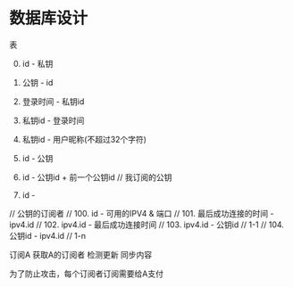 # 数据库设计

表

0. id - 私钥
1. 公钥 - id
2. 登录时间 - 私钥id
3. 私钥id - 登录时间
4. 私钥id - 用户昵称(不超过32个字符)

10. id - 公钥
11. id - 公钥id + 前一个公钥id  // 我订阅的公钥
12. id - 

// 公钥的订阅者
// 100. id - 可用的IPV4 & 端口
// 101. 最后成功连接的时间 - ipv4.id 
// 102. ipv4.id - 最后成功连接时间 
// 103. ipv4.id - 公钥id // 1-1
// 104. 公钥id - ipv4.id // 1-n 

订阅A
获取A的订阅者
检测更新
同步内容

为了防止攻击，每个订阅者订阅需要给A支付
